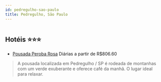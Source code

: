```yaml
---
id: pedregulho-sao-paulo
title: Pedregulho, São Paulo
---
```


<center><img src="https://static.hotelurbano.com/reservas/prod0/9/9042/5d31fcf7d3895_pousada-peroba-rosa.jpg" alt="" /></center>


## Hotéis ⭐️⭐️⭐️

-    [Pousada Peroba Rosa](https://www.hurb.com/aud/https://www.hurb.com/hoteis/pedregulho/pousada-peroba-rosa-9042?cmp=18055) Diárias a partir de R$806.60
   > A pousada localizada em Pedregulho / SP é rodeada de montanhas com um verde exuberante e oferece café da manhã. O lugar ideal para relaxar.
